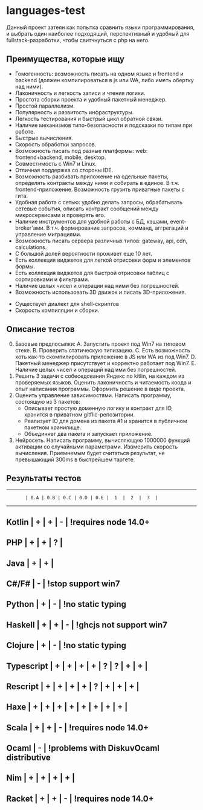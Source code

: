 # languages-test
Данный проект затеян как попытка сравнить языки программирования, и выбрать один наиболее подходящий, перспективный и удобный для fullstack-разработки, чтобы свитчнуться с php на него.


## Преимущества, которые ищу
- Гомогенность: возможность писать на одном языке и frontend и backend (должен компилироваться в js или WA, либо иметь обертку над ними).
- Лаконичность и легкость записи и чтения логики.
- Простота сборки проекта и удобный пакетный менеджер.
- Простой параллелизм.
- Популярность и развитость инфраструктуры.
- Легкость тестирования и быстрый цикл обратной связи.
- Наличие механизмов типо-безопасности и подсказки по типам при работе.
- Быстрые вычисления.
- Скорость обработки запросов.
- Возможность писать под разные платформы: web: frontend+backend, mobile, desktop.
- Совместимость с Win7 и Linux.
- Отличная поддержка со стороны IDE.
- Возможность разбивать приложение на одельные пакеты, определять контракты между ними и собирать в единое. В т.ч. frontend-приложение. Возможность грузить приватные пакеты с гита.
- Удобная работа с сетью: удобно делать запросы, обрабатывать сетевые события, описать контракт сообщений между микросервисами и проверять его.
- Наличие инструментов для удобной работы с БД, кэшами, event-broker'ами. В т.ч. формирование запросов, комманд, аггрегаций и управление миграциями.
- Возможность писать сервера различных типов: gateway, api, cdn, calculations.
- С большой долей вероятности проживет еще 10 лет.
- Есть коллекция виджетов для легкой отрисовки форм и элементов формы.
- Есть коллекция виджетов для быстрой отрисовки таблиц с сортировками и фильтрами.
- Наличие целых чисел и операции над ними без погрешностей.
- Возможность использовать 3D движок и писать 3D-приложения.
* Существует диалект для shell-скриптов
* Скорость компиляции и сборки.


## Описание тестов
0. Базовые предпосылки: 
    А. Запустить проект под Win7 на типовом стеке. 
    B. Проверить статическую типизацию.
    C. Есть возможность хоть как-то скомпилировать приложение в JS или WA из под Win7.
    D. Пакетный менеджер присутствует и корректно работает под Win7.
    E. Наличие целых чисел и операций над ими без погрешностей.
1. Решить 3 задачи с собеседования Яндекс по kitlin, на каждом из проверяемых языков. Оценить лаконичность и читаемость коода и опыт написания программы. Оформить решение в виде проекта.
2. Оценить управление зависимостями. Написать программу, состоящую из 3 пакетов:
    - Описывает простую доменную логику и контракт для IO, хранится в приватном gitflic-репозитории.
    - Реализует IO для домена из пакета #1 и хранится в публичном пакетном хранилище.
    - Объединяет два пакета и запускает приложение.
3. Нейросеть. Написать программу, вычисляющую 1000000 функций активации со случайными параметрами. Извмерить скорость вычисления. Приемнемым будет считаться результат, не превышающий 300ms в быстрейшем таргете.


## Результаты тестов
----------------------------------------------------------------------------------------------------
           | 0.A | 0.B | 0.C | 0.D | 0.E |  1  |  2  |  3  |
----------------------------------------------------------------------------------------------------
Kotlin     |  +  |  +  |  -  | !requires node 14.0+
----------------------------------------------------------------------------------------------------
PHP        |  +  |  +  |  ?  | 
----------------------------------------------------------------------------------------------------
Java       |  +  |  +  |  
----------------------------------------------------------------------------------------------------
C#/F#      |  -  | !stop support win7
----------------------------------------------------------------------------------------------------
Python     |  +  |  -  | !no static typing
----------------------------------------------------------------------------------------------------
Haskell    |  +  |  +  |  -  |  !ghcjs not support win7
----------------------------------------------------------------------------------------------------
Clojure    |  +  |  -  | !no static typing
----------------------------------------------------------------------------------------------------
Typescript |  +  |  +  |  +  |  +  |  ?  |  ?  |  +  |  +  |
----------------------------------------------------------------------------------------------------
Rescript   |  +  |  +  |  +  |  +  |  ?  |  +  |  +  |  +  |
----------------------------------------------------------------------------------------------------
Haxe       |  +  |  +  |  +  |  +  |  +  |  +  |  +  |  +  |
----------------------------------------------------------------------------------------------------
Scala      |  +  |  +  |  -  | !requires node 14.0+
----------------------------------------------------------------------------------------------------
Ocaml      |  -  | !problems with DiskuvOcaml distributive
----------------------------------------------------------------------------------------------------
Nim        |  +  |  +  |  +  |  +  |
----------------------------------------------------------------------------------------------------
Racket     |  +  |  +  |  -  | !requires node 14.0+
----------------------------------------------------------------------------------------------------